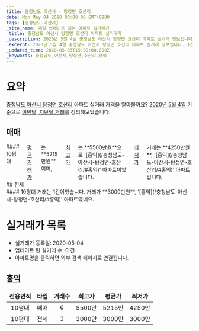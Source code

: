 ```yaml
---
title: 충청남도 아산시 - 탕정면 호산리
date: Mon May 04 2020 00:00:00 GMT+0900
tags: [충청남도-아산시]
_site_name: 매일 업데이트 되는 아파트 실거래가
_title: 충청남도 아산시 탕정면 호산리 아파트 실거래가
_description: 2020년 5월 4일 충청남도 아산시 탕정면 호산리 아파트 실거래 정보입니다. 1건 아파트 정보가 있습니다.
_excerpt: 2020년 5월 4일 충청남도 아산시 탕정면 호산리 아파트 실거래 정보입니다. 1건 아파트 정보가 있습니다.
_updated_time: 2020-05-03T15:00:00.000Z
_keywords: 충청남도,아산시,탕정면,호산리,홍익
---
```





# 요약
<ins>충청남도 아산시 탕정면 호산리</ins> 아파트 실거래 가격을 알아볼까요? <ins>2020년 5월 4일</ins> 기준으로 <ins>이번달, 지난달 거래</ins>를 정리해보았습니다.

## 매매
<div class="container">
<div class="twelve columns" markdown="1">
#### 10평대
<ins>평균 거래가</ins>는 **5215만원**이며, <ins>최고가</ins>는 **5500만원**으로 '[홍익](/충청남도-아산시-탕정면-호산리/#홍익)' 아파트이었습니다. <ins>최저가</ins> 거래는 **4250만원**, '[홍익](/충청남도-아산시-탕정면-호산리/#홍익)' 아파트입니다.
</div>
</div>
## 전세
<div class="container">
<div class="twelve columns" markdown="1">
#### 10평대
거래는 1건이었습니다. 거래가 **3000만원**, '[홍익](/충청남도-아산시-탕정면-호산리/#홍익)' 아파트였네요.
</div>
</div>



# 실거래가 목록
- 실거래가 등록일: 2020-05-04
- 업데이트 된 실거래 수: 0 건
- 아파트명을 클릭하면 외부 검색 페이지로 연결됩니다.

## [홍익](#홍익)

|전용면적|타입|거래수|최고가|평균가|최저가|
|:---:|:---:|:---:|:---:|:---:|:---:|
|10평대|<span class="deal-type-1">매매</span>|6|5500만|5215만|4250만|
|10평대|<span class="deal-type-2">전세</span>|1|3000만|3000만|3000만|

<br/>



